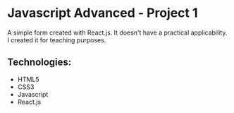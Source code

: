 # Javascript Advanced - Project 1

A simple form created with React.js.
It doesn't have a practical applicability. I created it for teaching purposes.

## Technologies:

- HTML5
- CSS3
- Javascript
- React.js
